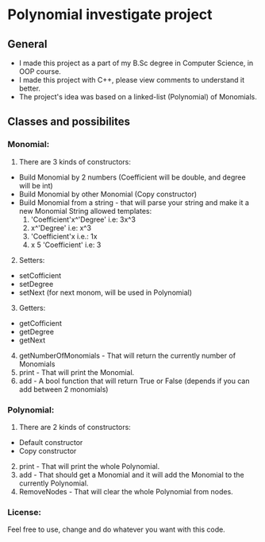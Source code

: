 # Polynomial investigate project
## General
- I made this project as a part of my B.Sc degree in Computer Science, in OOP course.
- I made this project with C++, please view comments to understand it better.
- The project's idea was based on a linked-list (Polynomial) of Monomials.

## Classes and possibilites
### Monomial:
1. There are 3 kinds of constructors:
- Build Monomial by 2 numbers (Coefficient will be double, and degree will be int)
- Build Monomial by other Monomial (Copy constructor)
- Build Monomial from a string - that will parse your string and make it a new Monomial
    String allowed templates:
    1. 'Coefficient'x^'Degree' i.e: 3x^3
    2. x^'Degree' i.e: x^3
    3. 'Coefficient'x i.e.: 1x
    4. x
    5 'Coefficient' i.e: 3
2. Setters:
  - setCofficient
  - setDegree
  - setNext (for next monom, will be used in Polynomial)
3. Getters:
  - getCofficient
  - getDegree
  - getNext
4. getNumberOfMonomials - That will return the currently number of Monomials
5. print - That will print the Monomial.
6. add - A bool function that will return True or False (depends if you can add between 2 monomials)

### Polynomial:
1. There are 2 kinds of constructors:
  - Default constructor
  - Copy constructor
2. print - That will print the whole Polynomial.
3. add - That should get a Monomial and it will add the Monomial to the currently Polynomial.
4. RemoveNodes - That will clear the whole Polynomial from nodes.

### License:
Feel free to use, change and do whatever you want with this code.

